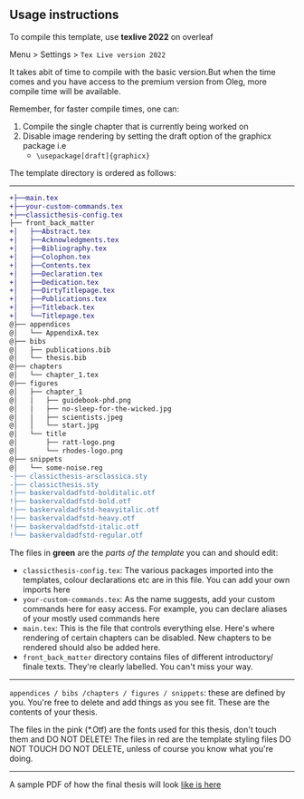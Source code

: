 ## Usage instructions

To compile this template, use **texlive 2022** on overleaf

Menu > Settings > `Tex Live version 2022`

It takes abit of time to compile with the basic version.But when the time comes and you have access to the
premium version from Oleg, more compile time will be available.

Remember, for faster compile times, one can:
1. Compile the single chapter that is currently being worked on
2. Disable image rendering by setting the draft option of the graphicx package i.e
    - `\usepackage[draft]{graphicx}`

The template directory is ordered as follows:

----

```diff
+├──main.tex
+├──your-custom-commands.tex
+├──classicthesis-config.tex
├── front_back_matter
+│   ├──Abstract.tex
+│   ├──Acknowledgments.tex
+│   ├──Bibliography.tex
+│   ├──Colophon.tex
+│   ├──Contents.tex
+│   ├──Declaration.tex
+│   ├──Dedication.tex
+│   ├──DirtyTitlepage.tex
+│   ├──Publications.tex
+│   ├──Titleback.tex
+│   └──Titlepage.tex
@├── appendices
@│   └── AppendixA.tex
@├── bibs
@│   ├── publications.bib
@│   └── thesis.bib
@├── chapters
@│   └── chapter_1.tex
@├── figures
@│   ├── chapter_1
@│   │   ├── guidebook-phd.png
@│   │   ├── no-sleep-for-the-wicked.jpg
@│   │   ├── scientists.jpeg
@│   │   └── start.jpg
@│   └── title
@│       ├── ratt-logo.png
@│       └── rhodes-logo.png
@├── snippets
@│   └── some-noise.reg
-├── classicthesis-arsclassica.sty
-├── classicthesis.sty
!├── baskervaldadfstd-bolditalic.otf
!├── baskervaldadfstd-bold.otf
!├── baskervaldadfstd-heavyitalic.otf
!├── baskervaldadfstd-heavy.otf
!├── baskervaldadfstd-italic.otf
!└── baskervaldadfstd-regular.otf 
```

The files in **green** are the *parts of the template* you can and should edit:
- `classicthesis-config.tex`: The various packages imported into the templates, colour declarations etc are in this file. You can add your own imports here
- `your-custom-commands.tex`: As the name suggests, add your custom commands here for easy access. For example, you can declare aliases of your mostly used commands here
- `main.tex`: This is the file that controls everything else. Here's where rendering of certain chapters can be disabled. New chapters to be rendered should also be added here.
- `front_back_matter` directory contains files of different introductory/ finale texts. They're clearly labelled. You can't miss your way.

-------

`appendices / bibs /chapters / figures / snippets`: these are defined by you. You're free to delete and add things as you see fit. These are the contents of your thesis.


The files in the pink (*.Otf) are the fonts used for this thesis, don't touch them and DO NOT DELETE!
The files in red are the template styling files DO NOT TOUCH DO NOT DELETE, unless of course you know what you're doing.


-------
A sample PDF of how the final thesis will look [like is here](./main.pdf)